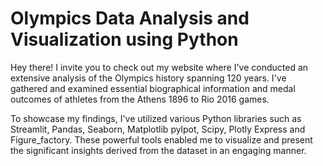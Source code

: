 # Olympics Data Analysis and Visualization using Python
Hey there! I invite you to check out my website where I've conducted an extensive analysis of the Olympics history spanning 120 years.
I've gathered and examined essential biographical information and medal outcomes of athletes from the Athens 1896 to Rio 2016 games.

To showcase my findings, I've utilized various Python libraries such as Streamlit, Pandas, Seaborn, Matplotlib pylpot, Scipy, Plotly Express and Figure_factory. 
These powerful tools enabled me to visualize and present the significant insights derived from the dataset in an engaging manner.


